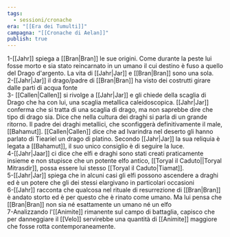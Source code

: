 ```yaml
---
tags:
  - sessioni/cronache
era: "[[Era dei Tumulti]]"
campagna: "[[Cronache di Aelan]]"
publish: true
---
```

1-[[Jahr]] spiega a [[Bran|Bran]] le sue origini. Come durante la peste lui fosse morto e sia stato reincarnato in un umano il cui destino è fuso a quello del Drago d'argento. La vita di [[Jahr|Jar]] e [[Bran|Bran]] sono una sola.  
2-[[Jahr|Jar]] il drago/padre di [[Bran|Bran]] ha visto dei costrutti girare dalle parti di acqua fonte  
3- [[Callen|Callen]] si rivolge a [[Jahr|Jar]] e gli chiede della scaglia di Drago che ha con lui, una scaglia metallica caleidoscopica. [[Jahr|Jar]] conferma che si tratta di una scaglia di drago, ma non saprebbe dire che tipo di drago sia. Dice che nella cultura dei draghi si parla di un grande ritorno. Il padre dei draghi metallici, che sconfiggerà definitivamente il male, [[Bahamut]]. [[Callen|Callen]] dice che ad Ivarindra nel deserto gli hanno parlato di Tieariel un drago di platino. Secondo [[Jahr|Jar]] la sua reliquia è legata a [[Bahamut]], il suo unico consiglio è di seguire la luce.  
4-[[Jahr|Jaar]] ci dice che elfi e draghi sono stati creati praticamente insieme e non stupisce che un potente elfo antico, [[Toryal il Caduto||Toryal Mitrasdir]], possa essere lui stesso [[Toryal il Caduto|Tiamat]].  
5-[[Jahr|Jar]] spiega che in alcuni casi gli elfi possono ascendere a draghi ed è un potere che gli dei stessi elargivano in particolari occasioni  
6-[[Jahr]] racconta che qualcosa nel rituale di resurrezione di [[Bran|Bran]] è andato storto ed è per questo che è rinato come umano. Ma lui pensa che [[Bran|Bran]] non sia né esattamente un umano né un elfo  
7-Analizzando l'[[Animite]] rimanente sul campo di battaglia, capisco che per danneggiare il [[Velo]] servirebbe una quantità di [[Animite]] maggiore che fosse rotta contemporaneamente.